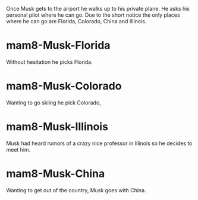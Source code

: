 Once Musk gets to the airport he walks up to his private plane. He asks his personal pilot where he can go. Due to the short notice the only places where he can go are Florida, Colorado, China and Illinois.

# mam8-Musk-Florida
Without hesitation he picks Florida.

# mam8-Musk-Colorado
Wanting to go skiing he pick Colorado,

# mam8-Musk-Illinois
Musk had heard rumors of a crazy nice professor in Illinois so he decides to meet him.

# mam8-Musk-China
Wanting to get out of the country, Musk goes with China.
